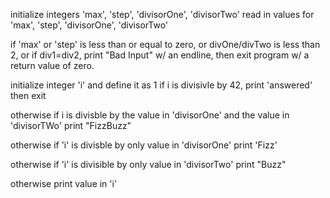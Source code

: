 initialize integers 'max', 'step', 'divisorOne', 'divisorTwo'
read in values for 'max', 'step', 'divisorOne', 'divisorTwo'

if 'max' or 'step' is less than or equal to zero, or divOne/divTwo is less than 2,
or if div1=div2,
print "Bad Input" w/ an endline, then exit program w/ a return value of zero.

initialize integer 'i' and define it as 1
if i is divisivle by 42, print 'answered' then exit

otherwise if i is divisble by the value in 'divisorOne' and the value in 'divisorTWo'
print "FizzBuzz"

otherwise if 'i' is divisble by only value in 'divisorOne' print 'Fizz'

otherwise if 'i' is divisible by only value in 'divisorTwo' print "Buzz"

otherwise print value in 'i'
